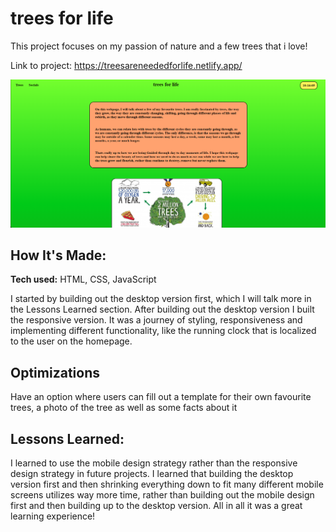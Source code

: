 # trees for life 
This project focuses on my passion of nature and a few trees that i love!

Link to project: https://treesareneededforlife.netlify.app/

![alt tag](https://github.com/dreymoreau/tree-project/blob/main/final-repo-photo.png)

## How It's Made:

**Tech used:** HTML, CSS, JavaScript

I started by building out the desktop version first, which I will talk more in the Lessons Learned section. After building out the desktop version I built the responsive version. It was a journey of styling, responsiveness and implementing different functionality, like the running clock that is localized to the user on the homepage.

## Optimizations

Have an option where users can fill out a template for their own favourite trees, a photo of the tree as well as some facts about it

## Lessons Learned:

I learned to use the mobile design strategy rather than the responsive design strategy in future projects. I learned that building the desktop version first and then shrinking everything down to fit many different mobile screens utilizes way more time, rather than building out the mobile design first and then building up to the desktop version. All in all it was a great learning experience!



